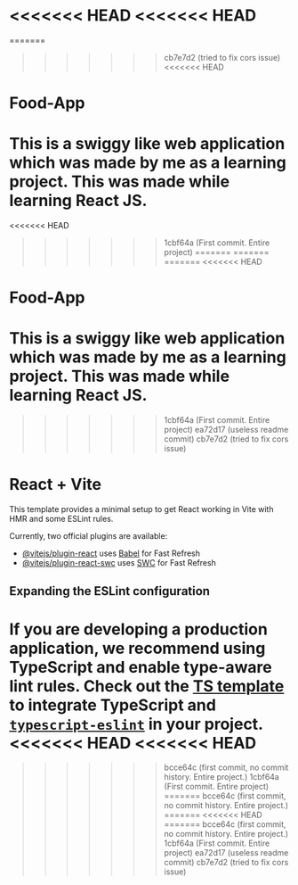 <<<<<<< HEAD
<<<<<<< HEAD
=======
=======
>>>>>>> cb7e7d2 (tried to fix cors issue)
<<<<<<< HEAD
# Food-App
This is a swiggy like web application which was made by me as a learning project. This was made while learning React JS.
=======
<<<<<<< HEAD
>>>>>>> 1cbf64a (First commit. Entire project)
=======
=======
=======
<<<<<<< HEAD
# Food-App
This is a swiggy like web application which was made by me as a learning project. This was made while learning React JS.
=======
>>>>>>> 1cbf64a (First commit. Entire project)
>>>>>>> ea72d17 (useless readme commit)
>>>>>>> cb7e7d2 (tried to fix cors issue)
# React + Vite

This template provides a minimal setup to get React working in Vite with HMR and some ESLint rules.

Currently, two official plugins are available:

- [@vitejs/plugin-react](https://github.com/vitejs/vite-plugin-react/blob/main/packages/plugin-react/README.md) uses [Babel](https://babeljs.io/) for Fast Refresh
- [@vitejs/plugin-react-swc](https://github.com/vitejs/vite-plugin-react-swc) uses [SWC](https://swc.rs/) for Fast Refresh

## Expanding the ESLint configuration

If you are developing a production application, we recommend using TypeScript and enable type-aware lint rules. Check out the [TS template](https://github.com/vitejs/vite/tree/main/packages/create-vite/template-react-ts) to integrate TypeScript and [`typescript-eslint`](https://typescript-eslint.io) in your project.
<<<<<<< HEAD
<<<<<<< HEAD
=======
>>>>>>> bcce64c (first commit, no commit history. Entire project.)
>>>>>>> 1cbf64a (First commit. Entire project)
=======
>>>>>>> bcce64c (first commit, no commit history. Entire project.)
=======
<<<<<<< HEAD
=======
>>>>>>> bcce64c (first commit, no commit history. Entire project.)
>>>>>>> 1cbf64a (First commit. Entire project)
>>>>>>> ea72d17 (useless readme commit)
>>>>>>> cb7e7d2 (tried to fix cors issue)
